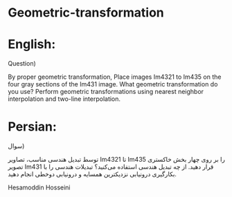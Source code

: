 # Geometric-transformation

# English:

Question)

By proper geometric transformation, Place images Im4321 to Im435 on the four gray sections of the Im431 image. What geometric transformation do you use? Perform geometric transformations using nearest neighbor interpolation and two-line interpolation.


# Persian:

سوال)

توسط تبدیل هندسی مناسب، تصاویر Im4321 تا Im435 را بر روی چهار بخش خاکستری تصویر Im431 قرار دهید. از چه تبدیل هندسی استفاده می‌کنید؟ تبدیلات هندسی را با بکارگیری درونیابی نزدیکترین همسایه و درونیابی دوخطی انجام دهید.

Hesamoddin Hosseini

